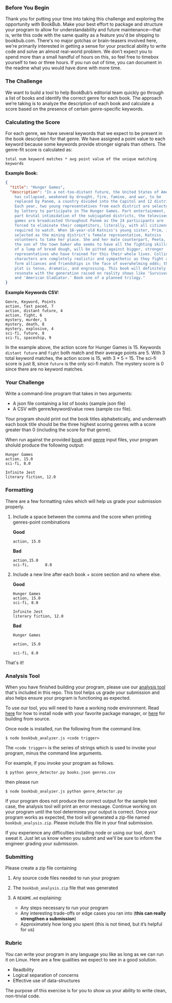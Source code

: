 ### Before You Begin

Thank you for putting your time into taking this challenge and exploring the opportunity with BookBub. Make your best effort to package and structure your program to allow for understandability and future maintenance—that is, write this code with the same quality as a feature you'd be shipping to bookbub.com. There's no major gotchas or brain-teasers involved here, we're primarily interested in getting a sense for your practical ability to write code and solve an almost real-world problem. We don’t expect you to spend more than a small handful of hours on this, so feel free to timebox yourself to two or three hours. If you run out of time, you can document in the readme what you would have done with more time.

### The Challenge

We want to build a tool to help BookBub’s editorial team quickly go through a list of books and identify the correct genre for each book. The approach we’re taking is to analyze the description of each book and calculate a score based on the presence of certain genre-specific keywords.

### Calculating the Score

For each genre, we have several keywords that we expect to be present in the book description for that genre. We have assigned a point value to each keyword because some keywords provide stronger signals than others. The genre-fit score is calculated as:

`total num keyword matches * avg point value of the unique matching keywords`

**Example Book:**

```json
{
  "title": "Hunger Games",
  "description": "In a not-too-distant future, the United States of America
    has collapsed, weakened by drought, fire, famine, and war, to be
    replaced by Panem, a country divided into the Capitol and 12 districts.
    Each year, two young representatives from each district are selected
    by lottery to participate in The Hunger Games. Part entertainment,
    part brutal intimidation of the subjugated districts, the televised
    games are broadcasted throughout Panem as the 24 participants are
    forced to eliminate their competitors, literally, with all citizens
    required to watch. When 16-year-old Katniss's young sister, Prim, is
    selected as the mining district's female representative, Katniss
    volunteers to take her place. She and her male counterpart, Peeta,
    the son of the town baker who seems to have all the fighting skills
    of a lump of bread dough, will be pitted against bigger, stronger
    representatives who have trained for this their whole lives. Collins's
    characters are completely realistic and sympathetic as they fight and
    form alliances and friendships in the face of overwhelming odds; the
    plot is tense, dramatic, and engrossing. This book will definitely
    resonate with the generation raised on reality shows like 'Survivor'
    and 'American Gladiator.' Book one of a planned trilogy."
}
```

**Example Keywords CSV:**

```csv
Genre, Keyword, Points
action, fast paced, 7
action, distant future, 4
action, fight, 6
mystery, murder, 5
mystery, death, 8
mystery, explosive, 4
sci-fi, future, 8
sci-fi, spaceship, 9
```

In the example above, the action score for Hunger Games is 15. Keywords `distant future` and `fight` both match and their average points are 5. With 3 total keyword matches, the action score is 15, with 3 * 5 = 15. The sci-fi score is just 8, since `future` is the only sci-fi match. The mystery score is 0 since there are no keyword matches.

### Your Challenge

Write a command-line program that takes in two arguments:
* A json file containing a list of books (sample json file)
* A CSV with genre/keyword/value rows (sample csv file).

Your program should print out the book titles alphabetically, and underneath each book title should be the three highest scoring genres with a score greater than 0 (including the score for that genre).

When run against the provided [book](sample_book_json.json) and [genre](sample_genre_keyword_value.csv) input files, your program sholuld produce the following output:

```
Hunger Games
action, 15.0
sci-fi, 8.0

Infinite Jest
literary fiction, 12.0

```

### Formatting

There are a few formatting rules which will help us grade your submission properly.

1. Include a space between the comma and the score when printing genres-point combinations

    **Good**
    ```
    action, 15.0
    ```

    **Bad**

    ```
    action,15.0
    sci-fi,       8.0
    ```

1. Include a new line after each book + score section and no where else.

    **Good**

    ```
    Hunger Games
    action, 15.0
    sci-fi, 8.0

    Infinite Jest
    literary fiction, 12.0

    ```

    **Bad**
    ```
    Hunger Games

    action, 15.0

    sci-fi, 8.0
    ```

That's it!

### Analysis Tool

When you have finished building your program, please use our [analysis tool](bookbub_analyzer.js) that's included in this repo. This tool helps us grade your submission and also helps ensure your program is functioning as expected.

To use our tool, you will need to have a working node environment. Read [here](https://nodejs.org/en/download/package-manager) for how to install node with your favorite package manager, or [here](https://nodejs.org/en/download) for building from source.

Once node is installed, run the following from the command line.

`$ node bookbub_analyzer.js <code trigger>`

The `<code trigger>` is the series of strings which is used to invoke your program, minus the command line arguments.

For example, if you invoke your program as follows.

`$ python genre_detector.py books.json genres.csv`

then please run

`$ node bookbub_analyzer.js python genre_detector.py`

If your program does not produce the correct output for the sample test case, the analysis tool will print an error message. Continue working on your program until the tool determines your output is correct. Once your program works as expected, the tool will generated a zip-file named `bookbub_analysis.zip`. Please include this file in your final submission.

If you experience any difficulties installing node or using our tool, don't sweat it. Just let us know when you submit and we'll be sure to inform the engineer grading your submission.

### Submitting

Please create a zip file containing
1. Any source code files needed to run your program

1. The `bookbub_analysis.zip` file that was generated

1. A `README.md` explaining:
    * Any steps necessary to run your program
    * Any interesting trade-offs or edge cases you ran into (**this can really strengthen a submission**)
    * Approximately how long you spent (this is not timed, but it’s helpful for us)


### Rubric

You can write your program in any language you like as long as we can run it on Linux. Here are a few qualities we expect to see in a good solution.

* Readbility
* Logical separation of concerns
* Effective use of data-structures

The purpose of this exercise is for you to show us your ability to write clean, non-trivial code.
